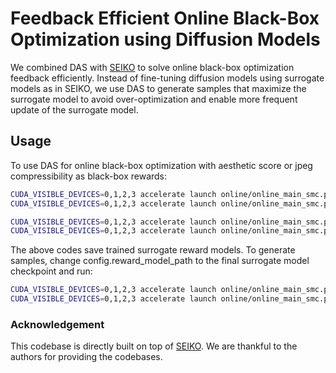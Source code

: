 
<!-- TITLE -->
# Feedback Efficient Online Black-Box Optimization using Diffusion Models

We combined DAS with [SEIKO](https://github.com/zhaoyl18/SEIKO) to solve online black-box optimization feedback efficiently. Instead of fine-tuning diffusion models using surrogate models as in SEIKO, we use DAS to generate samples that maximize the surrogate model to avoid over-optimization and enable more frequent update of the surrogate model.

## Usage

To use DAS for online black-box optimization with aesthetic score or jpeg compressibility as black-box rewards:

```bash
CUDA_VISIBLE_DEVICES=0,1,2,3 accelerate launch online/online_main_smc.py --config config/UCB_smc.py:aesthetic
CUDA_VISIBLE_DEVICES=0,1,2,3 accelerate launch online/online_main_smc.py --config config/Bootstrap_smc.py:aesthetic

CUDA_VISIBLE_DEVICES=0,1,2,3 accelerate launch online/online_main_smc.py --config config/UCB_smc.py:jpeg
CUDA_VISIBLE_DEVICES=0,1,2,3 accelerate launch online/online_main_smc.py --config config/Bootstrap_smc.py:jpeg
```

The above codes save trained surrogate reward models. To generate samples, change config.reward_model_path to the final surrogate model checkpoint and run:
```bash
CUDA_VISIBLE_DEVICES=0,1,2,3 accelerate launch online/online_main_smc.py --config config/UCB_smc.py:evaluate
CUDA_VISIBLE_DEVICES=0,1,2,3 accelerate launch online/online_main_smc.py --config config/Bootstrap_smc.py:evaluate
```

### Acknowledgement

This codebase is directly built on top of [SEIKO](https://github.com/zhaoyl18/SEIKO). We are thankful to the authors for providing the codebases.
